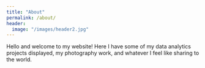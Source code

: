 ```yaml
---
title: "About"
permalink: /about/
header:
  image: "/images/header2.jpg"
---
```


Hello and welcome to my website! Here I have some of my data analytics projects
displayed, my photography work, and whatever I feel like sharing to the world.
